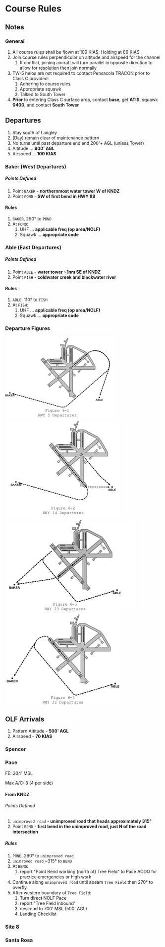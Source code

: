 # Course Rules

## Notes

### General

1. All course rules shall be flown at 100 KIAS; Holding at 80 KIAS
1. Join course rules perpendicular on altitude and airspeed for the channel
   1. If conflict, joining aircraft will turn parallel in opposite direction to allow for resolution then join normally
1. TW-5 helos are not required to contact Pensacola TRACON prior to Class C provided:
   1. Adhering to course rules
   1. Appropriate squawk
   1. Talked to South Tower
1. **Prior** to entering Class C surface area, contact **base**, get **ATIS**, squawk **0400**, and contact **South Tower**

## Departures

1. Stay south of Langley
1. (Day) remain clear of maintenance pattern
1. No turns until past departure end and 200'+ AGL (unless Tower)
1. Altitude ... **900' AGL**
1. Airspeed ... **100 KIAS**

### Baker (West Departures)

##### Points Defined

1. Point `BAKER` - **northernmost water tower W of KNDZ**
1. Point `POND` - **SW of first bend in HWY 89**

#### Rules

1. `BAKER`, 290&deg; to `POND`
1. At `POND`:
   1. UHF ... **applicable freq (op area/NOLF)**
   1. Squawk ... **appropriate code**


### Able (East Departures)

##### Points Defined

1. Point `ABLE` - **water tower ~1nm SE of KNDZ**
1. Point `FISH` - **coldwater creek and blackwater river**

#### Rules

1. `ABLE`, 110&deg; to `FISH`
1. At `FISH`:
   1. UHF ... **applicable freq (op area/NOLF)**
   1. Squawk ... **appropriate code**

### Departure Figures

![Image][rwop-6-1]
![Image][rwop-6-2]
![Image][rwop-6-3]
![Image][rwop-6-4]

## OLF Arrivals

1. Pattern Altitude - **500' AGL**
1. Airspeed - **70 KIAS**

### Spencer

### Pace

FE: 204' MSL

Max A/C: 8 (4 per side)

#### From KNDZ

###### Points Defined

1. `unimproved road` - **unimproved road that heads approximately 315&deg;**
1. Point `BEND` - **first bend in the unimproved road, just N of the road intersection**

##### Rules

1. `POND`, 290&deg; to `unimproved road`
1. `unimroved road` ~315&deg; to `BEND`
1. At `BEND`:
   1. report "Point Bend working (north of) Tree Field" to Pace AODO for practice emergencies or high work
1. Continue along `unimproved road` until abeam `Tree Field` then 270&deg; to overfly
1. After western boundary of `Tree Field`:
   1. Turn direct NOLF Pace
   1. report "Tree Field inbound"
   1. descend to 700' MSL (500' AGL)
   1. Landing Checklist


### Site 8

### Santa Rosa


<!-- Links -->

[rwop-6-1]: https://github.com/wesleyem/th57/blob/master/images/rwop-6-1.png
[rwop-6-2]: https://github.com/wesleyem/th57/blob/master/images/rwop-6-2.png
[rwop-6-3]: https://github.com/wesleyem/th57/blob/master/images/rwop-6-3.png
[rwop-6-4]: https://github.com/wesleyem/th57/blob/master/images/rwop-6-4.png
